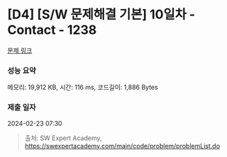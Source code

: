 # [D4] [S/W 문제해결 기본] 10일차 - Contact - 1238 

[문제 링크](https://swexpertacademy.com/main/code/problem/problemDetail.do?contestProbId=AV15B1cKAKwCFAYD) 

### 성능 요약

메모리: 19,912 KB, 시간: 116 ms, 코드길이: 1,886 Bytes

### 제출 일자

2024-02-23 07:30



> 출처: SW Expert Academy, https://swexpertacademy.com/main/code/problem/problemList.do